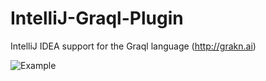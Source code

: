 # IntelliJ-Graql-Plugin
IntelliJ IDEA support for the Graql language (http://grakn.ai)

![Example](https://i.imgur.com/45bS8au.gif)
